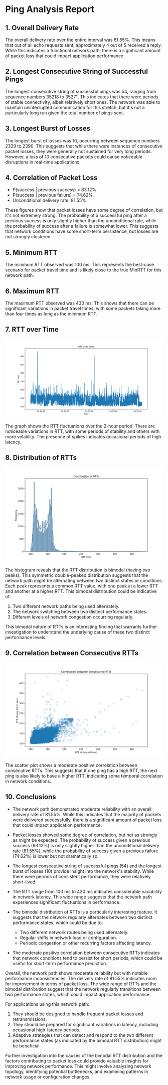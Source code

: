 # Ping Analysis Report

## 1. Overall Delivery Rate
The overall delivery rate over the entire interval was 81.55%. This means that out of all echo requests sent, approximately 4 out of 5 received a reply. While this indicates a functional network path, there is a significant amount of packet loss that could impact application performance.

## 2. Longest Consecutive String of Successful Pings
The longest consecutive string of successful pings was 54, ranging from sequence numbers 35218 to 35271. This indicates that there were periods of stable connectivity, albeit relatively short ones. The network was able to maintain uninterrupted communication for this stretch, but it's not a particularly long run given the total number of pings sent.

## 3. Longest Burst of Losses
The longest burst of losses was 10, occurring between sequence numbers 2329 to 2390. This suggests that while there were instances of consecutive packet losses, they were generally not sustained for very long periods. However, a loss of 10 consecutive packets could cause noticeable disruptions in real-time applications.

## 4. Correlation of Packet Loss
- P(success | previous success) = 83.12%
- P(success | previous failure) = 74.62%
- Unconditional delivery rate: 81.55%

These figures show that packet losses have some degree of correlation, but it's not extremely strong. The probability of a successful ping after a previous success is only slightly higher than the unconditional rate, while the probability of success after a failure is somewhat lower. This suggests that network conditions have some short-term persistence, but losses are not strongly clustered.

## 5. Minimum RTT
The minimum RTT observed was 100 ms. This represents the best-case scenario for packet travel time and is likely close to the true MinRTT for this network path.

## 6. Maximum RTT
The maximum RTT observed was 430 ms. This shows that there can be significant variations in packet travel times, with some packets taking more than four times as long as the minimum RTT.

## 7. RTT over Time
![RTT over Time](rtt_over_time.png)

The graph shows the RTT fluctuations over the 2-hour period. There are noticeable variations in RTT, with some periods of stability and others with more volatility. The presence of spikes indicates occasional periods of high latency.

## 8. Distribution of RTTs
![Distribution of RTTs](rtt_histogram.png)

The histogram reveals that the RTT distribution is bimodal (having two peaks). This symmetric double-peaked distribution suggests that the network path might be alternating between two distinct states or conditions. Each peak represents a common RTT value, with one peak at a lower RTT and another at a higher RTT. This bimodal distribution could be indicative of:

1. Two different network paths being used alternately.
2. The network switching between two distinct performance states.
3. Different levels of network congestion occurring regularly.

This bimodal nature of RTTs is an interesting finding that warrants further investigation to understand the underlying cause of these two distinct performance levels.

## 9. Correlation between Consecutive RTTs
![Correlation between Consecutive RTTs](rtt_correlation.png)

The scatter plot shows a moderate positive correlation between consecutive RTTs. This suggests that if one ping has a high RTT, the next ping is also likely to have a higher RTT, indicating some temporal correlation in network conditions.

## 10. Conclusions

- The network path demonstrated moderate reliability with an overall delivery rate of 81.55%. While this indicates that the majority of packets were delivered successfully, there is a significant amount of packet loss that could impact application performance.

- Packet losses showed some degree of correlation, but not as strongly as might be expected. The probability of success given a previous success (83.12%) is only slightly higher than the unconditional delivery rate (81.55%), while the probability of success given a previous failure (74.62%) is lower but not dramatically so.

- The longest consecutive string of successful pings (54) and the longest burst of losses (10) provide insight into the network's stability. While there were periods of consistent performance, they were relatively short-lived.

- The RTT range from 100 ms to 430 ms indicates considerable variability in network latency. This wide range suggests that the network path experiences significant fluctuations in performance.

- The bimodal distribution of RTTs is a particularly interesting feature. It suggests that the network regularly alternates between two distinct performance states, which could be due to:
  - Two different network routes being used alternately.
  - Regular shifts in network load or configuration.
  - Periodic congestion or other recurring factors affecting latency.

- The moderate positive correlation between consecutive RTTs indicates that network conditions tend to persist for short periods, which could be useful for short-term performance prediction.

Overall, the network path shows moderate reliability but with notable performance inconsistencies. The delivery rate of 81.55% indicates room for improvement in terms of packet loss. The wide range of RTTs and the bimodal distribution suggest that the network regularly transitions between two performance states, which could impact application performance.

For applications using this network path:
1. They should be designed to handle frequent packet losses and retransmissions.
2. They should be prepared for significant variations in latency, including occasional high-latency periods.
3. Adaptive strategies that can detect and respond to the two different performance states (as indicated by the bimodal RTT distribution) might be beneficial.

Further investigation into the causes of the bimodal RTT distribution and the factors contributing to packet loss could provide valuable insights for improving network performance. This might involve analyzing network topology, identifying potential bottlenecks, and examining patterns in network usage or configuration changes.
